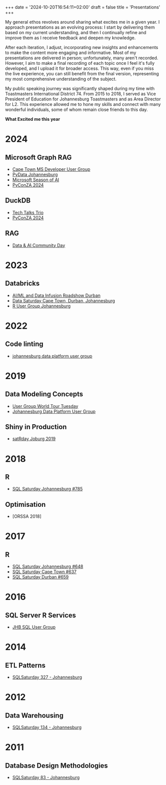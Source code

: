 +++
date = '2024-10-20T16:54:11+02:00'
draft = false
title = 'Presentations'
+++

My general ethos revolves around sharing what excites me in a given year. I approach presentations as an evolving process: I start by delivering them based on my current understanding, and then I continually refine and improve them as I receive feedback and deepen my knowledge.

After each iteration, I adjust, incorporating new insights and enhancements to make the content more engaging and informative. Most of my presentations are delivered in person; unfortunately, many aren't recorded. However, I aim to make a final recording of each topic once I feel it's fully developed, and I upload it for broader access. This way, even if you miss the live experience, you can still benefit from the final version, representing my most comprehensive understanding of the subject.

My public speaking journey was significantly shaped during my time with Toastmasters International District 74. From 2015 to 2018, I served as Vice President of Education for Johannesburg Toastmasters and as Area Director for L2. This experience allowed me to hone my skills and connect with many wonderful individuals, some of whom remain close friends to this day.

**What Excited me this year**

# 2024
## Microsoft Graph RAG
- [Cape Town MS Developer User Group](./cptmsdug)
- [PyData Johannesburg](./rag-and-roll)
- [Microsoft Season of AI](./season-of-ai)
- [PyConZA 2024](./pyconza)

## DuckDB
- [Tech Talks Trio](./tech-talks-trio)
- [PyConZA 2024](./pyconza)

## RAG
- [Data & AI Community Day](./data-and-ai-community)

# 2023

## Databricks
- [AI/ML and Data Infusion Roadshow Durban]()
- [Data Saturday Cape Town, Durban, Johannesburg]()
- [R User Group Johannesburg]()

# 2022

## Code linting
- [johannesburg data platform user group]()

# 2019

## Data Modeling Concepts
- [User Group World Tour Tuesday]()
- [Johannesburg Data Platform User Group]()

## Shiny in Production
- [satRday Joburg 2019]()

# 2018

## R
- [SQL Saturday Johannesburg #785]()
## Optimisation
- [ORSSA 2018]

# 2017

## R
- [SQL Saturday Johannesburg #648]()
- [SQL Saturday Cape Town #637]()
- [SQL Saturday Durban #659]()

# 2016

## SQL Server R Services
- [JHB SQL User Group]()

# 2014

## ETL Patterns
- [SQLSaturday 327 - Johannesburg]()

# 2012

## Data Warehousing
- [SQLSaturday 134 - Johannesburg]()

# 2011

## Database Design Methodologies
- [SQLSaturday 83 - Johannesburg]()